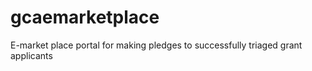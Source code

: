 # gcaemarketplace
E-market place portal for making pledges to successfully triaged grant applicants
